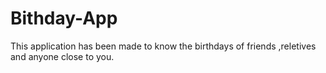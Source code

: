 # Bithday-App
This application has been made to know the birthdays of friends ,reletives and anyone close to you.
